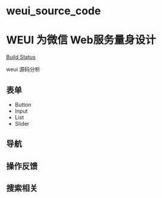 # weui_source_code
WEUI 为微信 Web服务量身设计
===

[Build Status](https://travis-ci.org/Tencent/weui.svg?branch=master)

weui  源码分析

## 表单
 - Button
 - Input
 - List
 - Slider

## 导航

## 操作反馈

## 搜索相关